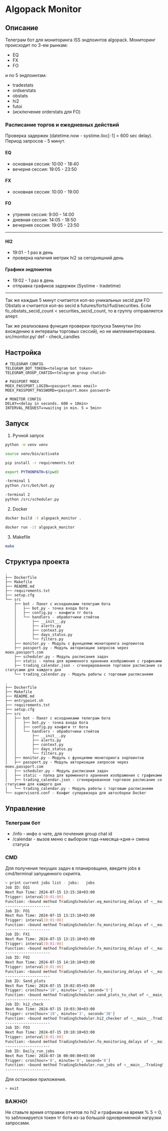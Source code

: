 # Algopack Monitor

## Описание 

Телеграм бот для мониторинга ISS эндпоинтов algopack.
Мониторинг происходит по 3-ем рынкам:
* EQ
* FX
* FO

и по 5 эндпоинтам:
* tradestats
* ordserstats
* obstats
* hi2
* futoi 
* (исключение orderstats для FO)

### Расписание торгов и ежедневных действий
Проверка задержек (datetime.now - systime.iloc[-1] > 600 sec delay). Период запросов - 5 минут.

#### EQ
* основная сессия: 10:00 - 18:40
* вечерня сессия: 19:05 - 23:50

#### FX
* основная сессия: 10:00 - 19:00

#### FO
* утреняя сессия: 9:00 - 14:00
* дневная сессия: 14:05 - 18:50
* вечерняя сессия: 19:05 - 23:50

------

#### HI2
* 19:01 - 1 раз в день
* проверка наличия метрик hi2 за сегодняшний день

#### Графики эндпоинтов
* 19:02 - 1 раз в день
* отправка графиков задержек (Systime - tradetime)

------ 

Так же каждые 5 минут считается кол-во уникальных secid для FO Obstats и считается кол-во secid в futures/forts/rfud/securities. Если fo_obstats_secid_count < securities_secid_count, то в группу отправляется алерт.

Так же реализована функция проверки пропуска 5минутки (по вхождению в интервалы торговых сессий), но не имплементирована. src/monitor.py/ def - check_candles

## Настройка
```.env
# TELEGRAM CONFIG
TELEGRAM_BOT_TOKEN=<telegram bot token>
TELEGRAM_GROUP_CHATID=<telegram group chatid>

# PASSPORT MOEX
MOEX_PASSPORT_LOGIN=<passport.moex email>
MOEX_PASSPORT_PASSWORD=<passport.moex password>

# MONITOR CONFIG
DELAY=<delay in seconds. 600 = 10min>
INTERVAL_REQUEST=<waiting in min. 5 = 5min>
```

## Запуск
1. Ручной запуск
```.sh
python -m venv venv
```
```.sh
source venv/bin/activate
```
```.sh
pip install -r requirements.txt
```
```.sh
export PYTHONPATH=$(pwd)
```
```.sh
-terminal 1
python /src/bot/bot.py

-terminal 2
python /src/scheduler.py
```

2. Docker
```.sh
docker build -t algopack_monitor .
```

```.sh
docker run -it algopack_monitor
```

3. Makefile
```.sh
make
```

## Структура проекта
```
.
├── Dockerfile
├── Makefile 
├── README.md
├── requirements.txt
├── setup.cfg
└── src
    ├── bot - Пакет с исходниками телеграм бота
    │   ├── bot.py - точка входа бота
    │   ├── config.py - конфиги тг бота
    │   └── handlers - обработчики стейтов
    │       ├── __init__.py
    │       ├── alerts.py
    │       ├── context.py
    │       ├── days_status.py
    │       └── filters.py
    ├── monitor.py - Модуль с функциями мониторинга эндпоинтов
    ├── passport.py - Модуль авторизации запросов через moex.passport.com
    ├── scheduler.py - Модуль расписания задач
    ├── static - папка для временного хранения изображения с графиками
    ├── trading_calendar.json - сгенерированное торговое расписание со статусами для каждого дня
    └── trading_calendar.py - Модуль работы с торговым расписанием

.
├── Dockerfile
├── Makefile
├── README.md
├── entrypoint.sh
├── requirements.txt
├── setup.cfg
├── src
│   ├── bot - Пакет с исходниками телеграм бота
│   │   ├── bot.py - точка входа бота
│   │   ├── config.py конфиги тг бота
│   │   └── handlers - обработчики стейтов
│   │       ├── __init__.py
│   │       ├── alerts.py
│   │       ├── context.py
│   │       ├── days_status.py
│   │       └── filters.py
│   ├── monitor.py - Модуль с функциями мониторинга эндпоинтов
│   ├── passport.py - Модуль авторизации запросов через moex.passport.com
│   ├── scheduler.py - Модуль расписания задач
│   ├── static - папка для временного хранения изображения с графиками
│   ├── trading_calendar.json - сгенерированное торговое расписание со статусами для каждого дня
│   └── trading_calendar.py - Модуль работы с торговым расписанием
└── supervisord.conf - Конфиг супервизора для автосборки Docker
```

## Управление 
### Телеграм бот
* /info - инфо о чате, для почления group chat id
* /calendar - вызов меню с выбором года->месяца->дня-> смена статуса

### CMD

Для получения текущих задач в планировщике, введите jobs в cmd/terminal запущенного скрипта.

``` .sh
> print current jobs list - jobs:   jobs
Job ID: EQ1
Next Run Time: 2024-07-15 13:15:10+03:00
Trigger: interval[0:01:00]
Function: <bound method TradingScheduler.eq_monitoring_delays of <__main__.TradingScheduler object at 0x10048cf70>>
--------------------
Job ID: FO1
Next Run Time: 2024-07-15 13:15:10+03:00
Trigger: interval[0:01:00]
Function: <bound method TradingScheduler.fo_monitoring_delays of <__main__.TradingScheduler object at 0x10048cf70>>
--------------------
Job ID: FX1
Next Run Time: 2024-07-15 13:15:10+03:00
Trigger: interval[0:01:00]
Function: <bound method TradingScheduler.fx_monitoring_delays of <__main__.TradingScheduler object at 0x10048cf70>>
--------------------
Job ID: FO2
Next Run Time: 2024-07-15 14:10:10+03:00
Trigger: interval[0:01:00]
Function: <bound method TradingScheduler.fo_monitoring_delays of <__main__.TradingScheduler object at 0x10048cf70>>
--------------------
Job ID: Send_plots
Next Run Time: 2024-07-15 19:02:05+03:00
Trigger: cron[hour='19', minute='2', second='5']
Function: <bound method TradingScheduler.send_plots_to_chat of <__main__.TradingScheduler object at 0x10048cf70>>
--------------------
Job ID: hi2_check
Next Run Time: 2024-07-15 19:03:30+03:00
Trigger: cron[hour='19', minute='3', second='30']
Function: <bound method TradingScheduler.hi2_checker of <__main__.TradingScheduler object at 0x10048cf70>>
--------------------
Job ID: FO3
Next Run Time: 2024-07-15 19:10:10+03:00
Trigger: interval[0:01:00]
Function: <bound method TradingScheduler.fo_monitoring_delays of <__main__.TradingScheduler object at 0x10048cf70>>
--------------------
Job ID: Daily_run_jobs
Next Run Time: 2024-07-16 00:00:00+03:00
Trigger: cron[hour='0', minute='0', second='0']
Function: <bound method TradingScheduler.run_jobs of <__main__.TradingScheduler object at 0x10048cf70>>
--------------------
```

Для остановки приложения.
```.sh
> exit
```

### ВАЖНО!
Не ставьте время отправки отчетов по hi2 и графикам на время % 5 = 0, то заблокируется токен тг бота из-за большой одновременной нагрузки запросами.
